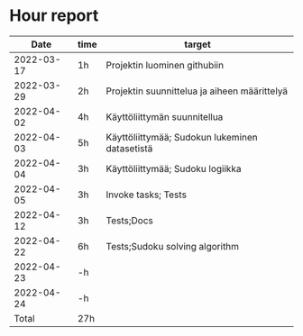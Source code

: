 # Hour report


Date       | time | target |
-----------|------|--------|
2022-03-17 | 1h   | Projektin luominen githubiin|
2022-03-29 | 2h   |Projektin suunnittelua ja aiheen määrittelyä|
2022-04-02 | 4h   | Käyttöliittymän suunnitellua |
2022-04-03 | 5h   | Käyttöliittymää; Sudokun lukeminen datasetistä |
2022-04-04 | 3h   | Käyttöliittymää; Sudoku logiikka |
2022-04-05 | 3h   | Invoke tasks; Tests |
2022-04-12 | 3h   | Tests;Docs |
2022-04-22 | 6h   | Tests;Sudoku solving algorithm |
2022-04-23 | -h   |  |
2022-04-24 | -h   |  |
Total | 27h   | |
